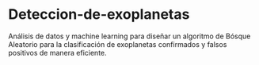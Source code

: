 # Deteccion-de-exoplanetas
Análisis de datos y machine learning para diseñar un algoritmo de Bósque Aleatorio para la clasificación de exoplanetas confirmados y falsos positivos de manera eficiente.
